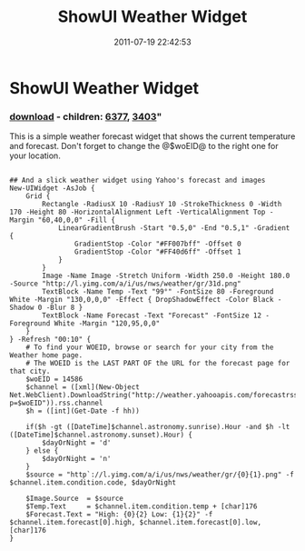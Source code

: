 ﻿---
pid:            2809
parent:         0
children:       6377,3403
poster:         Joel Bennett
title:          ShowUI Weather Widget
date:           2011-07-19 22:42:53
format:         posh
---

# ShowUI Weather Widget

### [download](2809.ps1) - children: [6377](6377.md), [3403](3403.md)"

This is a simple weather forecast widget that shows the current temperature and forecast. Don't forget to change the @$woEID@ to the right one for your location.

```posh

## And a slick weather widget using Yahoo's forecast and images
New-UIWidget -AsJob { 
    Grid {
        Rectangle -RadiusX 10 -RadiusY 10 -StrokeThickness 0 -Width 170 -Height 80 -HorizontalAlignment Left -VerticalAlignment Top -Margin "60,40,0,0" -Fill { 
            LinearGradientBrush -Start "0.5,0" -End "0.5,1" -Gradient {
                GradientStop -Color "#FF007bff" -Offset 0
                GradientStop -Color "#FF40d6ff" -Offset 1
            }
        }
        Image -Name Image -Stretch Uniform -Width 250.0 -Height 180.0 -Source "http://l.yimg.com/a/i/us/nws/weather/gr/31d.png"
        TextBlock -Name Temp -Text "99°" -FontSize 80 -Foreground White -Margin "130,0,0,0" -Effect { DropShadowEffect -Color Black -Shadow 0 -Blur 8 }
        TextBlock -Name Forecast -Text "Forecast" -FontSize 12 -Foreground White -Margin "120,95,0,0"
    }
} -Refresh "00:10" {
    # To find your WOEID, browse or search for your city from the Weather home page. 
    # The WOEID is the LAST PART OF the URL for the forecast page for that city. 
    $woEID = 14586
    $channel = ([xml](New-Object Net.WebClient).DownloadString("http://weather.yahooapis.com/forecastrss?p=$woEID")).rss.channel
    $h = ([int](Get-Date -f hh))
    
    if($h -gt ([DateTime]$channel.astronomy.sunrise).Hour -and $h -lt ([DateTime]$channel.astronomy.sunset).Hour) {
        $dayOrNight = 'd'
    } else {
        $dayOrNight = 'n'
    }
    $source = "http`://l.yimg.com/a/i/us/nws/weather/gr/{0}{1}.png" -f $channel.item.condition.code, $dayOrNight
    
    $Image.Source  = $source
    $Temp.Text     = $channel.item.condition.temp + [char]176
    $Forecast.Text = "High: {0}{2} Low: {1}{2}" -f $channel.item.forecast[0].high, $channel.item.forecast[0].low, [char]176
}
```
